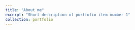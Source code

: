 ```yaml
---
title: "About me"
excerpt: "Short description of portfolio item number 1"
collection: portfolio
---
```


